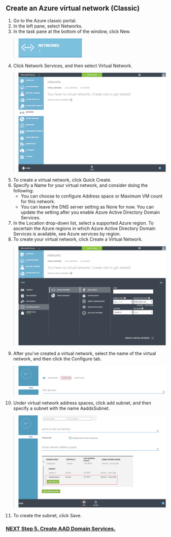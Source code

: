 
## Create an Azure virtual network (Classic)

1. Go to the Azure classic portal.
2. In the left pane, select Networks.
3. In the task pane at the bottom of the window, click New.
> <img src="/Images/04-CreateVnet/01-CreateClassicNetwork.png" width="200"/> 
4. Click Network Services, and then select Virtual Network.
> <img src="/Images/04-CreateVnet/02-CreateClassicNetwork.png" width="600"/> 
5. To create a virtual network, click Quick Create.
6. Specify a Name for your virtual network, and consider doing the following:
    - You can choose to configure Address space or Maximum VM count for this network.
    - You can leave the DNS server setting as None for now. You can update the setting after you enable Azure Active Directory Domain           Services.
7. In the Location drop-down list, select a supported Azure region.
To ascertain the Azure regions in which Azure Active Directory Domain Services is available, see Azure services by region.
8. To create your virtual network, click Create a Virtual Network.
> <img src="/Images/04-CreateVnet/03-CreateClassicNetwork.png" width="600"/> 
9. After you've created a virtual network, select the name of the virtual network, and then click the Configure tab.
> <img src="/Images/04-CreateVnet/04-CreateClassicNetwork.png" width="600"/> 
10. Under virtual network address spaces, click add subnet, and then specify a subnet with the name AaddsSubnet.
> <img src="/Images/04-CreateVnet/05-CreateClassicNetwork.png" width="600"/> 
11. To create the subnet, click Save.

### [NEXT Step 5. Create AAD Domain Services.](Step05.md)
